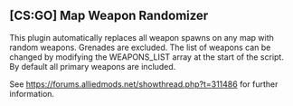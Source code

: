 ## [CS:GO] Map Weapon Randomizer

This plugin automatically replaces all weapon spawns on any map with random weapons. Grenades are excluded. The list of weapons can be changed by modifying the WEAPONS_LIST array at the start of the script. By default all primary weapons are included.

See https://forums.alliedmods.net/showthread.php?t=311486 for further information.
